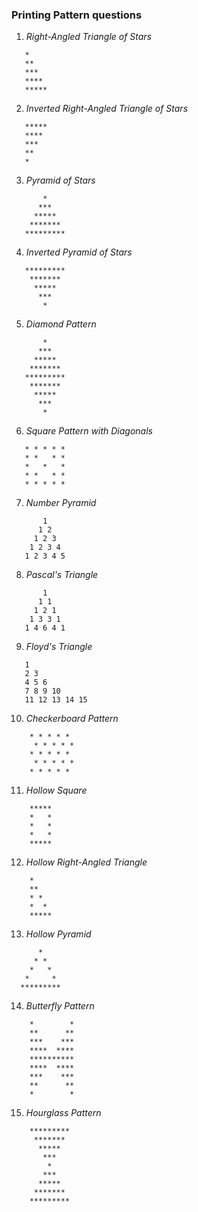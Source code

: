 ### Printing Pattern questions 

1. *Right-Angled Triangle of Stars*
```
   *
   **
   ***
   ****
   *****
```

2. *Inverted Right-Angled Triangle of Stars*
   
```
   *****
   ****
   ***
   **
   *
```   

3. *Pyramid of Stars*
```  
       *
      ***
     *****
    *******
   *********
```   

4. *Inverted Pyramid of Stars*
```  
   *********
    *******
     *****
      ***
       *
```   

5. *Diamond Pattern*
``` 
       *
      ***
     *****
    *******
   *********
    *******
     *****
      ***
       *
```   

6. *Square Pattern with Diagonals*
```   
   * * * * *
   * *   * *
   *   *   *
   * *   * *
   * * * * *
``` 

7. *Number Pyramid*
```  
       1
      1 2
     1 2 3
    1 2 3 4
   1 2 3 4 5
```   

8. *Pascal's Triangle*
```
       1
      1 1
     1 2 1
    1 3 3 1
   1 4 6 4 1
```   

9. *Floyd's Triangle*
```  
   1
   2 3
   4 5 6
   7 8 9 10
   11 12 13 14 15
```  

10. *Checkerboard Pattern*
```   
    * * * * *
     * * * * *
    * * * * *
     * * * * *
    * * * * *
```    

11. *Hollow Square*
```    
    *****
    *   *
    *   *
    *   *
    *****
```    

12. *Hollow Right-Angled Triangle*
```
    *
    **
    * *
    *  *
    *****
```    

13. *Hollow Pyramid*
 ```   
       *
      * *
     *   *
    *     *
   *********
``` 

14. *Butterfly Pattern*
```
    *        *
    **      **
    ***    ***
    ****  ****
    **********
    ****  ****
    ***    ***
    **      **
    *        *
```

15. *Hourglass Pattern*
```
    *********
     *******
      *****
       ***
        *
       ***
      *****
     *******
    *********
```